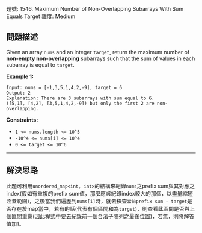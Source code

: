 題號: 1546. Maximum Number of Non-Overlapping Subarrays With Sum Equals Target
難度: Medium

## 問題描述

Given an array `nums` and an integer `target`, return the maximum number of **non-empty non-overlapping** subarrays such that the sum of values in each subarray is equal to `target`.

**Example 1:**
```
Input: nums = [-1,3,5,1,4,2,-9], target = 6
Output: 2
Explanation: There are 3 subarrays with sum equal to 6.
([5,1], [4,2], [3,5,1,4,2,-9]) but only the first 2 are non-overlapping.
```
**Constraints:**

- `1 <= nums.length <= 10^5`
- `-10^4 <= nums[i] <= 10^4`
- `0 <= target <= 10^6`

---
## 解決思路

此題可利用`unordered_map<int, int>`的結構來紀錄`nums`之prefix sum與其對應之index(假如有重複的prefix sum值，那麼應該紀錄index較大的那個，以盡量縮短涵蓋範圍)，之後當我們遍歷到`nums[i]`時，就去檢查`當前prefix sum - target`是否存在於map當中，若有的話(代表有個區間和為`target`)，則查看此區間是否與上個區間重疊(因此程式中要去紀錄前一個合法子陣列之最後位置)，若無，則將解答值加1。
